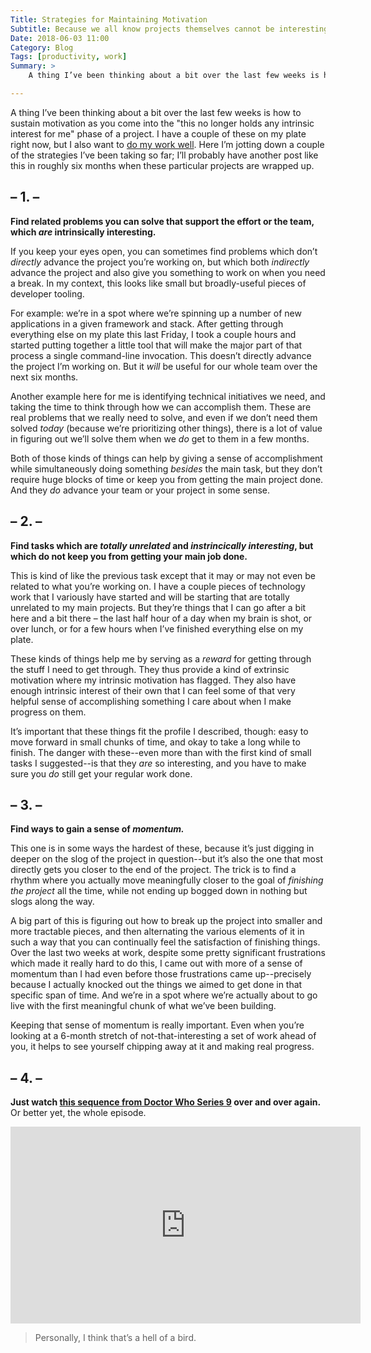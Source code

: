 ```yaml
---
Title: Strategies for Maintaining Motivation
Subtitle: Because we all know projects themselves cannot be interesting forever.
Date: 2018-06-03 11:00
Category: Blog
Tags: [productivity, work]
Summary: >
    A thing I’ve been thinking about a bit over the last few weeks is how to sustain motivation as you come into the "this no longer holds any intrinsic interest for me" phase of a project. Here I’m jotting down a couple of the strategies I’ve been taking so far; I’ll probably have another post like this in roughly six months when these particular projects are wrapped up.

---
```


A thing I’ve been thinking about a bit over the last few weeks is how to sustain motivation as you come into the "this no longer holds any intrinsic interest for me" phase of a project. I have a couple of these on my plate right now, but I also want to [do my work well](http://esv.to/col3.23 "Colossians 3:23"). Here I’m jotting down a couple of the strategies I’ve been taking so far; I’ll probably have another post like this in roughly six months when these particular projects are wrapped up.

## – 1. –

**Find related problems you can solve that support the effort or the team, which *are* intrinsically interesting.**

If you keep your eyes open, you can sometimes find problems which don’t *directly* advance the project you’re working on, but which both *indirectly* advance the project and also give you something to work on when you need a break. In my context, this looks like small but broadly-useful pieces of developer tooling.

For example: we’re in a spot where we’re spinning up a number of new applications in a given framework and stack. After getting through everything else on my plate this last Friday, I took a couple hours and started putting together a little tool that will make the major part of that process a single command-line invocation. This doesn’t directly advance the project I’m working on. But it *will* be useful for our whole team over the next six months.

Another example here for me is identifying technical initiatives we need, and taking the time to think through how we can accomplish them. These are real problems that we really need to solve, and even if we don’t need them solved *today* (because we’re prioritizing other things), there is a lot of value in figuring out we’ll solve them when we *do* get to them in a few months.

Both of those kinds of things can help by giving a sense of accomplishment while simultaneously doing something *besides* the main task, but they don’t require huge blocks of time or keep you from getting the main project done. And they *do* advance your team or your project in some sense.

## – 2. –

**Find tasks which are *totally unrelated* and *instrincically interesting*, but which do not keep you from getting your main job done.**

This is kind of like the previous task except that it may or may not even be related to what you’re working on. I have a couple pieces of technology work that I variously have started and will be starting that are totally unrelated to my main projects. But they’re things that I can go after a bit here and a bit there – the last half hour of a day when my brain is shot, or over lunch, or for a few hours when I’ve finished everything else on my plate.

These kinds of things help me by serving as a *reward* for getting through the stuff I need to get through. They thus provide a kind of extrinsic motivation where my intrinsic motivation has flagged. They also have enough intrinsic interest of their own that I can feel some of that very helpful sense of accomplishing something I care about when I make progress on them.

It’s important that these things fit the profile I described, though: easy to move forward in small chunks of time, and okay to take a long while to finish. The danger with these--even more than with the first kind of small tasks I suggested--is that they *are* so interesting, and you have to make sure you *do* still get your regular work done.

## – 3. –

**Find ways to gain a sense of *momentum.***

This one is in some ways the hardest of these, because it’s just digging in deeper on the slog of the project in question--but it’s also the one that most directly gets you closer to the end of the project. The trick is to find a rhythm where you actually move meaningfully closer to the goal of *finishing the project* all the time, while not ending up bogged down in nothing but slogs along the way.

A big part of this is figuring out how to break up the project into smaller and more tractable pieces, and then alternating the various elements of it in such a way that you can continually feel the satisfaction of finishing things. Over the last two weeks at work, despite some pretty significant frustrations which made it really hard to do this, I came out with more of a sense of momentum than I had even before those frustrations came up--precisely because I actually knocked out the things we aimed to get done in that specific span of time. And we’re in a spot where we’re actually about to go live with the first meaningful chunk of what we’ve been building.

Keeping that sense of momentum is really important. Even when you’re looking at a 6-month stretch of not-that-interesting a set of work ahead of you, it helps to see yourself chipping away at it and making real progress.

## – 4. –

**Just watch [this sequence from Doctor Who Series 9](https://m.youtube.com/watch?v=sl9pTDK8PAk) over and over again.** Or better yet, the whole episode.

<iframe title="Breaking the Wall (Doctor Who Series 9 Episode 11)" width="560" height="315" src="https://www.youtube.com/embed/sl9pTDK8PAk?rel=0" frameborder="0" allow="autoplay; encrypted-media" allowfullscreen></iframe>

> Personally, I think that’s a hell of a bird.
